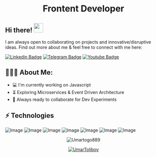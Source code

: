 <h1 align="center">Frontent Developer</h1>

## Hi there! <img src="https://raw.githubusercontent.com/aemmadi/aemmadi/master/wave.gif" width="30px">


I am always open to collaborating on projects and innovative/disruptive ideas. Find out more about me & feel free to connect with me here:

[![Linkedin Badge]([https://img.shields.io/badge/-sukhrob_nuraliev-blue?style=flat-square&logo=Linkedin&logoColor=white&link=https://www.linkedin.com/in/sukhrob-nuraliev-100845186/)](https://www.linkedin.com/in/sukhrob-nuraliev-100845186/](https://www.linkedin.com/in/umar-tolibov-676784303/)) 
[![Telegram Badge](https://img.shields.io/badge/@sukhrobnuraliev-2CA5E0?style=flat-square&logo=telegram&logoColor=white&link=https://t.me/sukhrobnuraliev)](https://t.me/sukhrobnuraliev) 
[![Youtube Badge](https://img.shields.io/badge/@NuraliyevOrgatadi-FF0004?style=flat-square&logo=youtube&logoColor=white&link=https://www.youtube.com/@NuraliyevOrgatadi)](https://www.youtube.com/@NuraliyevOrgatadi)

  
<h2 align="left">👨🏻‍💻 About Me:</h2>

- :computer: I'm currently working on Javascript 
- :hourglass_flowing_sand:  Exploring Microservices & Event Driven Architecture
- :rocket: Always ready to collaborate for Dev Experiments

## ⚡ Technologies
![Image](https://img.shields.io/badge/-HTML5-E34F26?style=for-the-badge&logo=html5&logoColor=white)
![Image](https://img.shields.io/badge/-CSS3-1572B6?style=for-the-badge&logo=css3)
![Image](https://img.shields.io/badge/JavaScript-323330?style=for-the-badge&logo=javascript&logoColor=F7DF1E)
![Image](https://img.shields.io/badge/-Bootstrap-563D7C?style=for-the-badge&logo=bootstrap)
![Image](https://img.shields.io/badge/Tailwind_CSS-38B2AC?style=for-the-badge&logo=tailwind-css&logoColor=white)
![Image](https://img.shields.io/badge/Git-F05032?style=for-the-badge&logo=git&logoColor=white)
![Image](https://img.shields.io/badge/Figma-F24E1E?style=for-the-badge&logo=figma&logoColor=white)
<p align="center"> <img src="https://github-readme-stats.vercel.app/api?username=Umartogo889&show_icons=true&theme=gotham" alt="Umartogo889" />

<p align="center"> <a href="https://github.com/ryo-ma/github-profile-trophy"><img src="https://github-profile-trophy.vercel.app/?username=Umartogo889&theme=onestar&row=1&margin-w=15&margin-h=15&no-bg=true" alt="UmarTolibov" /></a> </p>
